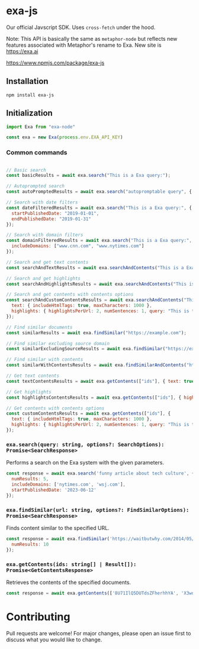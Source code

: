 # exa-js

Our official Javscript SDK. Uses `cross-fetch` under the hood.

Note: This API is basically the same as `metaphor-node` but reflects new
features associated with Metaphor's rename to Exa. New site is https://exa.ai

https://www.npmjs.com/package/exa-js

## Installation
```
npm install exa-js
```

## Initialization 
```js
import Exa from "exa-node"

const exa = new Exa(process.env.EXA_API_KEY)
```

### Common commands

```js

// Basic search
const basicResults = await exa.search("This is a Exa query:");

// Autoprompted search
const autoPromptedResults = await exa.search("autopromptable query", { useAutoprompt: true });

// Search with date filters
const dateFilteredResults = await exa.search("This is a Exa query:", {
  startPublishedDate: "2019-01-01",
  endPublishedDate: "2019-01-31"
});

// Search with domain filters
const domainFilteredResults = await exa.search("This is a Exa query:", {
  includeDomains: ["www.cnn.com", "www.nytimes.com"]
});

// Search and get text contents
const searchAndTextResults = await exa.searchAndContents("This is a Exa query:", { text: true });

// Search and get highlights
const searchAndHighlightsResults = await exa.searchAndContents("This is a Exa query:", { highlights: true });

// Search and get contents with contents options
const searchAndCustomContentsResults = await exa.searchAndContents("This is a Exa query:", {
  text: { includeHtmlTags: true, maxCharacters: 1000 },
  highlights: { highlightsPerUrl: 2, numSentences: 1, query: "This is the highlight query:" }
});

// Find similar documents
const similarResults = await exa.findSimilar("https://example.com");

// Find similar excluding source domain
const similarExcludingSourceResults = await exa.findSimilar("https://example.com", { excludeSourceDomain: true });

// Find similar with contents
const similarWithContentsResults = await exa.findSimilarAndContents("https://example.com", { text: true, highlights: true });

// Get text contents
const textContentsResults = await exa.getContents(["ids"], { text: true });

// Get highlights
const highlightsContentsResults = await exa.getContents(["ids"], { highlights: true });

// Get contents with contents options
const customContentsResults = await exa.getContents(["ids"], {
  text: { includeHtmlTags: true, maxCharacters: 1000 },
  highlights: { highlightsPerUrl: 2, numSentences: 1, query: "This is the highlight query:" }
});
```

### `exa.search(query: string, options?: SearchOptions): Promise<SearchResponse>`
Performs a search on the Exa system with the given parameters.

```javascript
const response = await exa.search('funny article about tech culture', {
  numResults: 5,
  includeDomains: ['nytimes.com', 'wsj.com'], 
  startPublishedDate: '2023-06-12'
});
```

### `exa.findSimilar(url: string, options?: FindSimilarOptions): Promise<SearchResponse>`
Finds content similar to the specified URL.

```javascript
const response = await exa.findSimilar('https://waitbutwhy.com/2014/05/fermi-paradox.html', {
  numResults: 10
});
```

### `exa.getContents(ids: string[] | Result[]): Promise<GetContentsResponse>`
Retrieves the contents of the specified documents.

```javascript
const response = await exa.getContents(['8U71IlQ5DUTdsZFherhhYA', 'X3wd0PbJmAvhu_DQjDKA7A']);
```

# Contributing
Pull requests are welcome! For major changes, please open an issue first to discuss what you would like to change.
